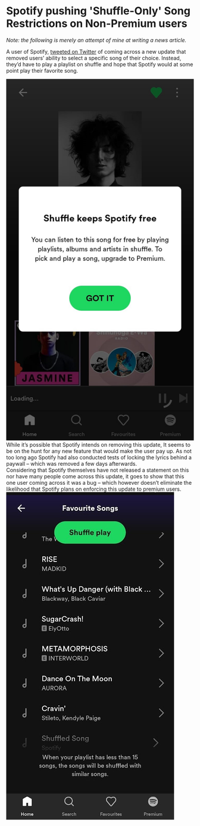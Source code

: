 # Spotify pushing 'Shuffle-Only' Song Restrictions on Non-Premium users

*Note: the following is merely an attempt of mine at writing a news article.*

A user of Spotify, [tweeted on Twitter](https://twitter.com/aryanbaburajan/status/1717898678227312980) of coming across a new update that removed users’ ability to select a specific song of their choice. Instead, they’d have to play a playlist on shuffle and hope that Spotify would at some point play their favorite song.

<div class="row">
	<div class="column">
		<img src="./media/spotify-pushes-shuffle-only-restrictions-ss-1.jpg">
		While it’s possible that Spotify intends on removing this update, It seems to be on the hunt for any new feature that would make the user pay up. As not too long ago Spotify had also conducted tests of locking the lyrics behind a paywall – which was removed a few days afterwards.
	</div>
	<div class="column">
		Considering that Spotify themselves have not released a statement on this nor have many people come across this update, it goes to show that this one user coming across it was a bug – which however doesn’t eliminate the likelihood that Spotify plans on enforcing this update to premium users.
		<img src="./media/spotify-pushes-shuffle-only-restrictions-ss-2.jpg">
	</div>
</div>